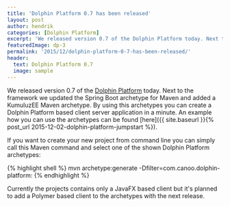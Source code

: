 ```yaml
---
title: 'Dolphin Platform 0.7 has been released'
layout: post
author: hendrik
categories: [Dolphin Platform]
excerpt: 'We released version 0.7 of the Dolphin Platform today. Next to the framework we updated the Spring Boot archetype for Maven and added a KumuluzEE Maven archetype.'
featuredImage: dp-3
permalink: '2015/12/dolphin-platform-0-7-has-been-released/'
header:
  text: Dolphin Platform 0.7
  image: sample
---
```

We released version 0.7 of the [Dolphin Platform](http://www.dolphin-platform.io) today. Next to the framework we updated the Spring Boot archetype for Maven and added a KumuluzEE Maven archetype. By using this archetypes you can create a Dolphin Platform based client server application in a minute. An example how you can use the archetypes can be found [here]({{ site.baseurl }}{% post_url 2015-12-02-dolphin-platform-jumpstart %}).

If you want to create your new project from command line you can simply call this Maven command and select one of the shown Dolphin Platform archetypes:

{% highlight shell %}
mvn archetype:generate -Dfilter=com.canoo.dolphin-platform:
{% endhighlight %}

Currently the projects contains only a JavaFX based client but it's planned to add a Polymer based client to the archetypes with the next release.

